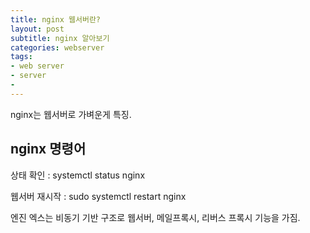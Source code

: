 ```yaml
---
title: nginx 웹서버란?
layout: post
subtitle: nginx 알아보기
categories: webserver
tags:
- web server
- server
-
---
```


nginx는 웹서버로 가벼운게 특징.

## nginx 명령어

상태 확인 : systemctl status nginx

웹서버 재시작 : sudo systemctl restart nginx

엔진 엑스는 비동기 기반 구조로 웹서버, 메일프록시, 리버스 프록시 기능을 가짐.
